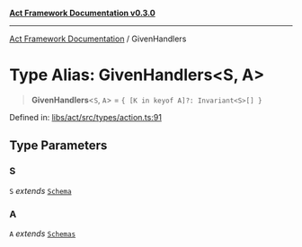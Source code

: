 [**Act Framework Documentation v0.3.0**](../README.md)

***

[Act Framework Documentation](../globals.md) / GivenHandlers

# Type Alias: GivenHandlers\<S, A\>

> **GivenHandlers**\<`S`, `A`\> = `{ [K in keyof A]?: Invariant<S>[] }`

Defined in: [libs/act/src/types/action.ts:91](https://github.com/Rotorsoft/act-root/blob/b40f67575d048d860d7c67a52d36c927803922d7/libs/act/src/types/action.ts#L91)

## Type Parameters

### S

`S` *extends* [`Schema`](Schema.md)

### A

`A` *extends* [`Schemas`](Schemas.md)
